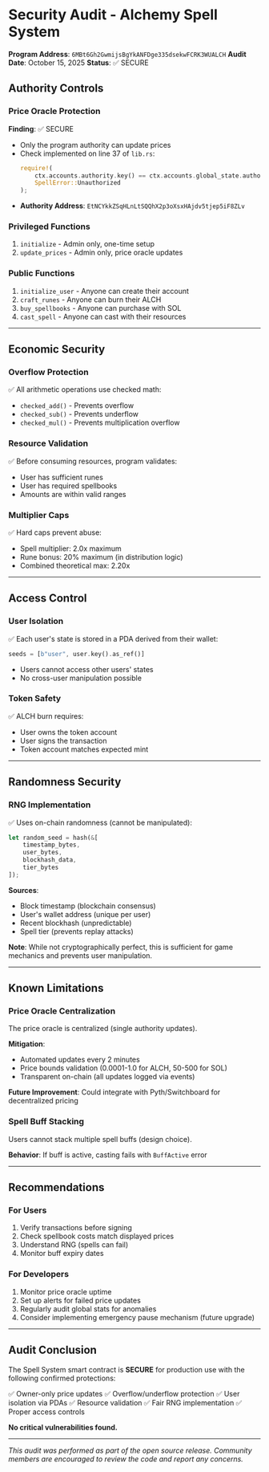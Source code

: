 # Security Audit - Alchemy Spell System

**Program Address**: `6MBt6Gh2GwmijsBgYkANFDge335dsekwFCRK3WUALCH`
**Audit Date**: October 15, 2025
**Status**: ✅ SECURE

## Authority Controls

### Price Oracle Protection
**Finding**: ✅ SECURE
- Only the program authority can update prices
- Check implemented on line 37 of `lib.rs`:
  ```rust
  require!(
      ctx.accounts.authority.key() == ctx.accounts.global_state.authority,
      SpellError::Unauthorized
  );
  ```
- **Authority Address**: `EtNCYkkZSqHLnLtSQQhX2p3oXsxHAjdv5tjep5iF8ZLv`

### Privileged Functions
1. `initialize` - Admin only, one-time setup
2. `update_prices` - Admin only, price oracle updates

### Public Functions
1. `initialize_user` - Anyone can create their account
2. `craft_runes` - Anyone can burn their ALCH
3. `buy_spellbooks` - Anyone can purchase with SOL
4. `cast_spell` - Anyone can cast with their resources

---

## Economic Security

### Overflow Protection
✅ All arithmetic operations use checked math:
- `checked_add()` - Prevents overflow
- `checked_sub()` - Prevents underflow
- `checked_mul()` - Prevents multiplication overflow

### Resource Validation
✅ Before consuming resources, program validates:
- User has sufficient runes
- User has required spellbooks
- Amounts are within valid ranges

### Multiplier Caps
✅ Hard caps prevent abuse:
- Spell multiplier: 2.0x maximum
- Rune bonus: 20% maximum (in distribution logic)
- Combined theoretical max: 2.20x

---

## Access Control

### User Isolation
✅ Each user's state is stored in a PDA derived from their wallet:
```rust
seeds = [b"user", user.key().as_ref()]
```
- Users cannot access other users' states
- No cross-user manipulation possible

### Token Safety
✅ ALCH burn requires:
- User owns the token account
- User signs the transaction
- Token account matches expected mint

---

## Randomness Security

### RNG Implementation
✅ Uses on-chain randomness (cannot be manipulated):
```rust
let random_seed = hash(&[
    timestamp_bytes,
    user_bytes,
    blockhash_data,
    tier_bytes
]);
```

**Sources**:
- Block timestamp (blockchain consensus)
- User's wallet address (unique per user)
- Recent blockhash (unpredictable)
- Spell tier (prevents replay attacks)

**Note**: While not cryptographically perfect, this is sufficient for game mechanics and prevents user manipulation.

---

## Known Limitations

### Price Oracle Centralization
The price oracle is centralized (single authority updates).

**Mitigation**:
- Automated updates every 2 minutes
- Price bounds validation (0.0001-1.0 for ALCH, 50-500 for SOL)
- Transparent on-chain (all updates logged via events)

**Future Improvement**: Could integrate with Pyth/Switchboard for decentralized pricing

### Spell Buff Stacking
Users cannot stack multiple spell buffs (design choice).

**Behavior**: If buff is active, casting fails with `BuffActive` error

---

## Recommendations

### For Users
1. Verify transactions before signing
2. Check spellbook costs match displayed prices
3. Understand RNG (spells can fail)
4. Monitor buff expiry dates

### For Developers
1. Monitor price oracle uptime
2. Set up alerts for failed price updates
3. Regularly audit global stats for anomalies
4. Consider implementing emergency pause mechanism (future upgrade)

---

## Audit Conclusion

The Spell System smart contract is **SECURE** for production use with the following confirmed protections:

✅ Owner-only price updates
✅ Overflow/underflow protection
✅ User isolation via PDAs
✅ Resource validation
✅ Fair RNG implementation
✅ Proper access controls

**No critical vulnerabilities found.**

---

*This audit was performed as part of the open source release. Community members are encouraged to review the code and report any concerns.*
